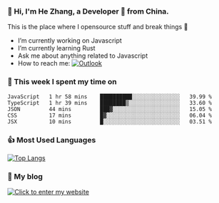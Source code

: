 ### 👋 Hi, I'm He Zhang, a Developer 🚀 from China.

This is the place where I opensource stuff and break things :rofl:

- I’m currently working on Javascript
- I’m currently learning Rust
- Ask me about anything related to Javascript
- How to reach me: [![Outlook](https://img.shields.io/badge/-Outlook-0078D4?style=flat&logo=Microsoft-Outlook&logoColor=white)](mailto:zhanghecool@outlook.com)

### 💪 This week I spent my time on 
<!--START_SECTION:waka-->
```text
JavaScript   1 hr 58 mins    ██████████░░░░░░░░░░░░░░░   39.99 % 
TypeScript   1 hr 39 mins    ████████▒░░░░░░░░░░░░░░░░   33.60 % 
JSON         44 mins         ███▓░░░░░░░░░░░░░░░░░░░░░   15.05 % 
CSS          17 mins         █▓░░░░░░░░░░░░░░░░░░░░░░░   06.04 % 
JSX          10 mins         █░░░░░░░░░░░░░░░░░░░░░░░░   03.51 % 
```
<!--END_SECTION:waka-->

### 👍 Most Used Languages
[![Top Langs](https://github-readme-stats.vercel.app/api/top-langs/?username=zhanghecool&layout=compact)](https://zhanghe.cool)

### 🌈 My blog 
[![Click to enter my website](https://cdn.jsdelivr.net/gh/zhanghecool/assets/images/gif/zhanghecools.gif)](https://zhanghe.cool)
